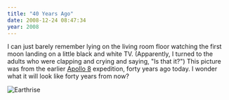 ```yaml
---
title: "40 Years Ago"
date: 2008-12-24 08:47:34
year: 2008
---
```

I can just barely remember lying on the living room floor watching the first moon landing on a little black and white TV. (Apparently, I turned to the adults who were clapping and crying and saying, "Is that it?")  This picture was from the earlier <a href="http://blogs.discovermagazine.com/80beats/2008/12/22/40-years-later-remembering-the-boldness-of-apollo-8/">Apollo 8</a> expedition, forty years ago today. I wonder what it will look like forty years from now?

<img src="{{site.github.url}}/files/2008/12/earthrise-2.jpg" alt="Earthrise" />

